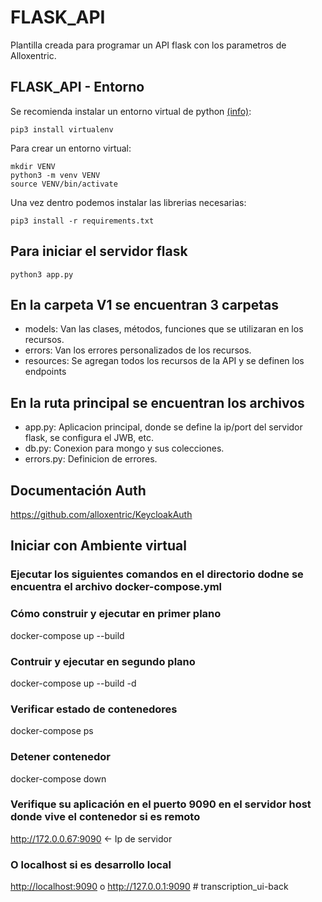 # FLASK_API

Plantilla creada para programar un API flask con los parametros de Alloxentric.

## FLASK_API - Entorno

Se recomienda instalar un entorno virtual de python [(info)](https://packaging.python.org/guides/installing-using-pip-and-virtual-environments/):

```python3
pip3 install virtualenv
```

Para crear un entorno virtual:

```python3
mkdir VENV
python3 -m venv VENV
source VENV/bin/activate
```

Una vez dentro podemos instalar las librerias necesarias:

```python3
pip3 install -r requirements.txt
```

## Para iniciar el servidor flask

 ```python3
python3 app.py
```

## En la carpeta V1 se encuentran 3 carpetas

- models: Van las clases, métodos, funciones que se utilizaran en los recursos.
- errors: Van los errores personalizados de los recursos.
- resources: Se agregan todos los recursos de la API y se definen los endpoints

## En la ruta principal se encuentran los archivos

- app.py: Aplicacion principal, donde se define la ip/port del servidor flask, se configura el JWB, etc.
- db.py: Conexion para mongo y sus colecciones.
- errors.py: Definicion de errores.

## Documentación Auth

<https://github.com/alloxentric/KeycloakAuth>

## Iniciar con Ambiente virtual

### Ejecutar los siguientes comandos en el directorio dodne se encuentra el archivo docker-compose.yml

### Cómo construir y ejecutar en primer plano

docker-compose up --build

### Contruir y ejecutar en segundo plano

docker-compose up --build -d

### Verificar estado de contenedores

docker-compose ps

### Detener contenedor

docker-compose down

### Verifique su aplicación en el puerto 9090 en el servidor host donde vive el contenedor si es remoto

<http://172.0.0.67:9090>    <- Ip de servidor

### O localhost si es desarrollo local

<http://localhost:9090> o
<http://127.0.0.1:9090>
#   t r a n s c r i p t i o n _ u i - b a c k  
 